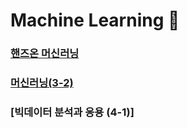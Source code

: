 
# Machine Learning 🤖

### [핸즈온 머신러닝](https://github.com/HayeonKang01/ML/tree/HandsOnML)
### [머신러닝(3-2)](https://github.com/HayeonKang01/ML/tree/머신러닝(3-2))
### [빅데이터 분석과 응용 (4-1)]

